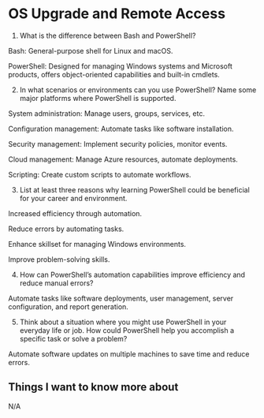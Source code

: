 # OS Upgrade and Remote Access

1.	What is the difference between Bash and PowerShell?

Bash: General-purpose shell for Linux and macOS.

PowerShell: Designed for managing Windows systems and Microsoft products, offers object-oriented capabilities and built-in cmdlets.

2.	In what scenarios or environments can you use PowerShell? Name some major platforms where PowerShell is supported.

System administration: Manage users, groups, services, etc.

Configuration management: Automate tasks like software installation.

Security management: Implement security policies, monitor events.

Cloud management: Manage Azure resources, automate deployments.

Scripting: Create custom scripts to automate workflows.

3.	List at least three reasons why learning PowerShell could be beneficial for your career and environment.

Increased efficiency through automation.

Reduce errors by automating tasks.

Enhance skillset for managing Windows environments.

Improve problem-solving skills.

4.	How can PowerShell’s automation capabilities improve efficiency and reduce manual errors?

Automate tasks like software deployments, user management, server configuration, and report generation.

5.	Think about a situation where you might use PowerShell in your everyday life or job. How could PowerShell help you accomplish a specific task or solve a problem?

Automate software updates on multiple machines to save time and reduce errors.

## Things I want to know more about
N/A